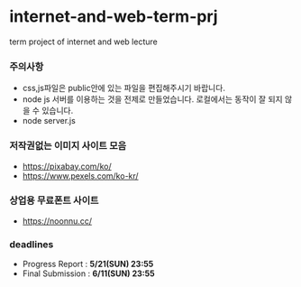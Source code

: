 # internet-and-web-term-prj
term project of internet and web lecture

### 주의사항
- css,js파일은 public안에 있는 파일을 편집해주시기 바랍니다.
- node js 서버를 이용하는 것을 전제로 만들었습니다. 로컬에서는 동작이 잘 되지 않을 수 있습니다.
- node server.js 

### 저작권없는 이미지 사이트 모음
- https://pixabay.com/ko/
- https://www.pexels.com/ko-kr/

### 상업용 무료폰트 사이트
 - https://noonnu.cc/

### deadlines
 - Progress Report : **5/21(SUN) 23:55**
 - Final Submission : **6/11(SUN) 23:55**
